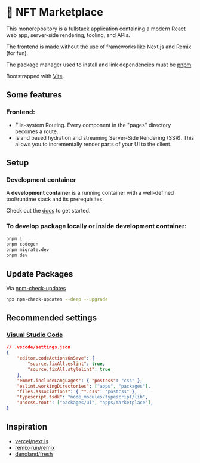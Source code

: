 # 💎 NFT Marketplace

This monorepository is a fullstack application containing a modern React web app, server-side rendering, tooling, and APIs.

The frontend is made without the use of frameworks like Next.js and Remix (for fun).

The package manager used to install and link dependencies must be [pnpm](https://pnpm.io).

Bootstrapped with [Vite](https://github.com/vitejs/vite.git).

## Some features

### Frontend:
- File-system Routing. Every component in the "pages" directory becomes a route.
- Island based hydration and streaming Server-Side Rendering (SSR). This allows you to incrementally render parts of your UI to the client.

## Setup

### Development сontainer
A **development container** is a running container with a well-defined tool/runtime stack and its prerequisites.

Check out the [docs](https://code.visualstudio.com/docs/devcontainers/containers) to get started.

### To develop package locally or inside development container:
```sh
pnpm i
pnpm codegen
pnpm migrate.dev
pnpm dev
```

## Update Packages
Via [npm-check-updates](https://www.npmjs.com/package/npm-check-updates)
```sh
npx npm-check-updates --deep --upgrade
```

## Recommended settings
### [Visual Studio Code](https://code.visualstudio.com/docs/getstarted/settings#_workspace-settingsjson-location)
```json
// .vscode/settings.json
{
	"editor.codeActionsOnSave": {
		"source.fixAll.eslint": true,
		"source.fixAll.stylelint": true
	},
	"emmet.includeLanguages": { "postcss": "css" },
	"eslint.workingDirectories": ["apps", "packages"],
	"files.associations": { "*.css": "postcss" },
	"typescript.tsdk": "node_modules/typescript/lib",
	"unocss.root": ["packages/ui", "apps/marketplace"],
}
```

## Inspiration

- [vercel/next.js](https://github.com/vercel/next.js)
- [remix-run/remix](https://github.com/remix-run/remix)
- [denoland/fresh](https://github.com/denoland/fresh)
